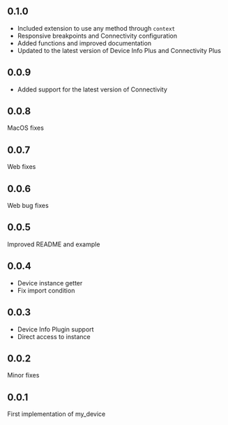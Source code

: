 ## 0.1.0

- Included extension to use any method through `context`
- Responsive breakpoints and Connectivity configuration
- Added functions and improved documentation
- Updated to the latest version of Device Info Plus and Connectivity Plus

## 0.0.9

- Added support for the latest version of Connectivity

## 0.0.8
MacOS fixes

## 0.0.7
 Web fixes
 
 ## 0.0.6
 Web bug fixes
 
 ## 0.0.5
 Improved README and example
 
## 0.0.4
 - Device instance getter
 - Fix import condition
 
## 0.0.3
 - Device Info Plugin support
 - Direct access to instance

## 0.0.2
Minor fixes

## 0.0.1
First implementation of my_device